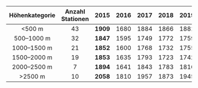 | Höhenkategorie | Anzahl Stationen | 2015 | 2016 | 2017 | 2018 | 2019 | 2020 | 2021 | 2022 | 2023 | 2024 |
|:----------------:|:------------------:| :------------------: | :------------------: | :------------------: | :------------------: | :------------------: | :------------------: | :------------------: | :------------------: | :------------------: | :------------------: |
| <500 m | 43 | **1909** | 1680 | 1884 | 1866 | 1881 | **1964** | 1746 | **2093** | 1807 | 1499 |
| 500–1000 m | 32 | **1847** | 1595 | 1749 | 1772 | 1759 | **1896** | 1672 | **1986** | 1713 | 1469 |
| 1000–1500 m | 21 | **1852** | 1600 | 1768 | 1732 | 1755 | **1865** | 1677 | **1911** | 1641 | 1453 |
| 1500–2000 m | 19 | **1853** | 1635 | 1793 | 1723 | 1742 | **1849** | 1729 | **1960** | 1707 | 1520 |
| 2000–2500 m | 7 | **1894** | 1641 | 1843 | 1783 | 1816 | **1937** | 1766 | **2117** | 1819 | 1617 |
| >2500 m | 10 | **2058** | 1810 | 1957 | 1873 | 1945 | **2045** | 2003 | **2187** | 1909 | 1754 |
